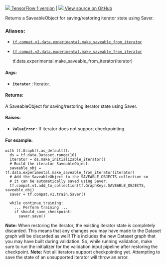 [ ![](https://tensorflow.google.cn/images/tf_logo_32px.png) TensorFlow 1
version](/versions/r1.15/api_docs/python/tf/data/experimental/make_saveable_from_iterator)
|  [ ![](https://tensorflow.google.cn/images/GitHub-Mark-32px.png) View source
on GitHub
](https://github.com/tensorflow/tensorflow/blob/r2.0/tensorflow/python/data/experimental/ops/iterator_ops.py#L30-L72)  
  
  
Returns a SaveableObject for saving/restoring iterator state using Saver.

### Aliases:

  * [`tf.compat.v1.data.experimental.make_saveable_from_iterator`](/api_docs/python/tf/data/experimental/make_saveable_from_iterator)
  * [`tf.compat.v2.data.experimental.make_saveable_from_iterator`](/api_docs/python/tf/data/experimental/make_saveable_from_iterator)

    
    
    tf.data.experimental.make_saveable_from_iterator(iterator)
    

#### Args:

  * **`iterator`** : Iterator.

#### Returns:

A SaveableObject for saving/restoring iterator state using Saver.

#### Raises:

  * **`ValueError`** : If iterator does not support checkpointing.

#### For example:

    
    
    with tf.Graph().as_default():
      ds = tf.data.Dataset.range(10)
      iterator = ds.make_initializable_iterator()
      # Build the iterator SaveableObject.
      saveable_obj = tf.data.experimental.make_saveable_from_iterator(iterator)
      # Add the SaveableObject to the SAVEABLE_OBJECTS collection so
      # it can be automatically saved using Saver.
      tf.compat.v1.add_to_collection(tf.GraphKeys.SAVEABLE_OBJECTS, saveable_obj)
      saver = tf.compat.v1.train.Saver()
    
      while continue_training:
        ... Perform training ...
        if should_save_checkpoint:
          saver.save()
    

**Note:** When restoring the iterator, the existing iterator state is
completely discarded. This means that any changes you may have made to the
Dataset graph will be discarded as well! This includes the new Dataset graph
that you may have built during validation. So, while running validation, make
sure to run the initializer for the validation input pipeline after restoring
the checkpoint. **Note:** Not all iterators support checkpointing yet.
Attempting to save the state of an unsupported iterator will throw an error.

